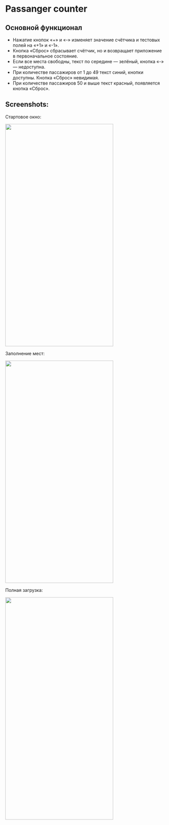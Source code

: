 # Passanger counter

## Основной функционал
- Нажатие кнопок «+» и «-» изменяет значение счётчика и тестовых полей на «+1» и «-1».
- Кнопка «Сброс» сбрасывает счётчик, но и возвращает приложение в первоначальное состояние.
- Если все места свободны, текст по середине — зелёный, кнопка «-» — недоступна.
- При количестве пассажиров от 1 до 49 текст синий, кнопки доступны. Кнопка «Сброс» невидимая.
- При количестве пассажиров 50 и выше текст красный, появляется кнопка «Сброс».

## Screenshots:

Стартовое окно: <br>

<img src="https://github.com/KonstantinSham/proba/assets/69507445/561cbd73-3586-43a9-8f01-d46aede876ea" width="340" height="699" />  <br>

Заполнение мест: <br>

<img src="https://github.com/KonstantinSham/proba/assets/69507445/1b0aef90-ee45-4638-a515-75d62163f7be" width="340" height="699" />  <br>

Полная загрузка: <br>

<img src="https://github.com/KonstantinSham/proba/assets/69507445/8abf3cab-7248-4345-8994-b5196ccdaa7d" width="340" height="699" />  <br>


